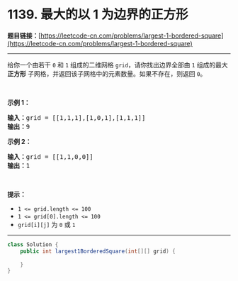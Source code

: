 # 1139. 最大的以 1 为边界的正方形

**题目链接：**[https://leetcode-cn.com/problems/largest-1-bordered-square](https://leetcode-cn.com/problems/largest-1-bordered-square)

---

<div class="content__1Y2H">
 <div class="notranslate">
  <p>给你一个由若干 <code>0</code> 和 <code>1</code> 组成的二维网格&nbsp;<code>grid</code>，请你找出边界全部由 <code>1</code> 组成的最大 <strong>正方形</strong> 子网格，并返回该子网格中的元素数量。如果不存在，则返回 <code>0</code>。</p> 
  <p>&nbsp;</p> 
  <p><strong>示例 1：</strong></p> 
  <pre class="language-text"><strong>输入：</strong>grid = [[1,1,1],[1,0,1],[1,1,1]]
<strong>输出：</strong>9
</pre> 
  <p><strong>示例 2：</strong></p> 
  <pre class="language-text"><strong>输入：</strong>grid = [[1,1,0,0]]
<strong>输出：</strong>1
</pre> 
  <p>&nbsp;</p> 
  <p><strong>提示：</strong></p> 
  <ul> 
   <li><code>1 &lt;= grid.length &lt;= 100</code></li> 
   <li><code>1 &lt;= grid[0].length &lt;= 100</code></li> 
   <li><code>grid[i][j]</code> 为&nbsp;<code>0</code>&nbsp;或&nbsp;<code>1</code></li> 
  </ul> 
 </div>
</div>

---

```java
class Solution {
    public int largest1BorderedSquare(int[][] grid) {
        
    }
}
```